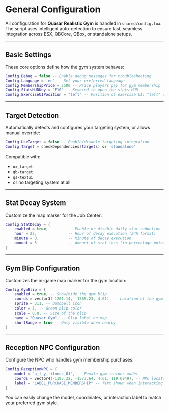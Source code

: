 # General Configuration

All configuration for **Quasar Realistic Gym** is handled in `shared/config.lua`. The script uses intelligent auto-detection to ensure fast, seamless integration across ESX, QBCore, QBox, or standalone setups.

***

## Basic Settings

These core options define how the gym system behaves:

```lua
Config.Debug = false -- Enable debug messages for troubleshooting
Config.Language = 'en' -- Set your preferred language
Config.MembershipPrice = 2500 -- Price players pay for gym membership
Config.StatsHUDKey = "F10" -- Keybind to open the stats HUD
Config.ExerciseUIPosition = "left" -- Position of exercise UI: "left" or "right"
```

***

## Target Detection

Automatically detects and configures your targeting system, or allows manual override:

```lua
Config.UseTarget = false -- Enable/disable targeting integration
Config.Target = checkDependencies(targets) or 'standalone'
```

Compatible with:

* `ox_target`
* `qb-target`
* `qs-textui`
* or no targeting system at all

***

## Stat Decay System

Customize the map marker for the Job Center:

```lua
Config.StatDecay = {
    enabled = true,         -- Enable or disable daily stat reduction
    hour = 22,              -- Hour of decay execution (24h format)
    minute = 0,             -- Minute of decay execution
    amount = 5              -- Amount of stat loss (in percentage points)
}
```

***

## Gym Blip Configuration

Customizes the in-game map marker for the gym location:

```lua
Config.GymBlip = {
    enabled = true, -- Show/hide the gym blip
    coords = vector3(-1201.14, -1565.23, 4.61), -- Location of the gym
    sprite = 311, -- Dumbbell icon
    color = 3, -- Green blip color
    scale = 0.8, -- Size of the blip
    name = "Quasar Gym", -- Blip label on map
    shortRange = true -- Only visible when nearby
}
```

***

## Reception NPC Configuration

Configure the NPC who handles gym membership purchases:

```lua
Config.ReceptionNPC = {
    model = "a_f_y_fitness_01", -- Female gym trainer model
    coords = vector4(-1195.32, -1577.64, 4.61, 119.6949), -- NPC location and heading
    label = "LABEL_PURCHASE_MEMBERSHIP" -- Text shown when interacting (localized)
}
```

You can easily change the model, coordinates, or interaction label to match your preferred gym style.
